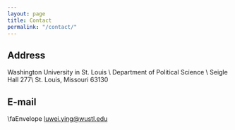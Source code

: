 ```yaml
---
layout: page
title: Contact
permalink: "/contact/"
---
```


## Address
Washington University in St. Louis \\
Department of Political Science \\
Seigle Hall 277\\
St. Louis, Missouri 63130

## E-mail
\faEnvelope luwei.ying@wustl.edu